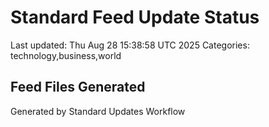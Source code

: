 # Standard Feed Update Status
Last updated: Thu Aug 28 15:38:58 UTC 2025
Categories: technology,business,world

## Feed Files Generated

Generated by Standard Updates Workflow
